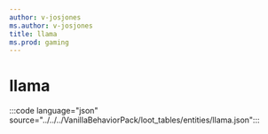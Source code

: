 ```yaml
---
author: v-josjones
ms.author: v-josjones
title: llama
ms.prod: gaming
---
```


# llama
 
:::code language="json" source="../../../VanillaBehaviorPack/loot_tables/entities/llama.json":::
